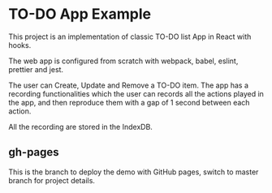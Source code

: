 # TO-DO App Example

This project is an implementation of classic TO-DO list App in React with hooks.

The web app is configured from scratch with webpack, babel, eslint, prettier and jest.

The user can Create, Update and Remove a TO-DO item. The app has a recording functionalities which the user can records all the actions played in the app, and then reproduce them with a gap of 1 second between each action.

All the recording are stored in the IndexDB.

## gh-pages

This is the branch to deploy the demo with GitHub pages, switch to master branch for project details.
